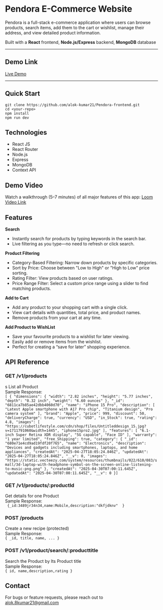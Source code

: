 # Pendora E-Commerce Website

Pendora is a full-stack e-commerce application where users can browse products, search items, add them to the cart or wishlist, manage their address, and view detailed product information.

Built with a **React** frontend, **Node.js/Express** backend, **MongoDB** database

---

## Demo Link

[Live Demo](https://pendora-frontend.vercel.app/)

---

## Quick Start

```
git clone https://github.com/alok-kumar21/Pendora-frontend.git
cd <your-repo>
npm install
npm run dev

```

## Technologies

- React JS
- React Router
- Node.js
- Express
- MongoDB
- Context API

## Demo Video

Watch a walkthrough (5–7 minutes) of all major features of this app:
[Loom Video Link]()

## Features

**Search**

- Instantly search for products by typing keywords in the search bar.
- Live filtering as you type—no need to refresh or click search.

**Product Filtering**

- Category-Based Filtering: Narrow down products by specific categories.
- Sort by Price: Choose between "Low to High" or "High to Low" price sorting.
- Rating Filter: View products based on user ratings.
- Price Range Filter: Select a custom price range using a slider to find matching products.

**Add to Cart**

- Add any product to your shopping cart with a single click.
- View cart details with quantities, total price, and product names.
- Remove products from your cart at any time.

**Add Product to WishList**

- Save your favourite products to a wishlist for later viewing.
- Easily add or remove items from the wishlist.
- Perfect for creating a “save for later” shopping experience.

## API Reference

### **GET /v1/products**<br>

s
List all Product<br>
Sample Response:<br>
`[ {
        "dimensions": {
            "width": "2.82 inches",
            "height": "5.77 inches",
            "depth": "0.32 inch",
            "weight": "6.60 ounces"
        },
        "_id": "6811ca7b85ae42dbb4060d70",
        "name": "iPhone 15 Pro",
        "description": [
            "Latest Apple smartphone with A17 Pro chip",
            "Titanium design",
            "Pro camera system"
        ],
        "brand": "Apple",
        "price": 999,
        "discount": 50,
        "deliveryCharge": true,
        "currency": "USD",
        "in_Stock": true,
        "rating": 4.8,
        "images": [
            "https://cubotlifestyle.com/cdn/shop/files/Untitleddesign_15.jpg?v=1711791060&width=1445",
            "iphone15pro2.jpg"
        ],
        "features": [
            "6.1-inch Super Retina XDR display",
            "5G capable",
            "Face ID"
        ],
        "warranty": "1 year limited",
        "free_Shipping": true,
        "category": {
            "_id": "680e71e4cd9ad19fdf20f765",
            "name": "Electronics",
            "description": "Devices and gadgets including smartphones, laptops, and home appliances",
            "createdAt": "2025-04-27T18:05:24.846Z",
            "updatedAt": "2025-04-27T18:05:24.846Z",
            "__v": 0,
            "images": "https://static.vecteezy.com/system/resources/thumbnails/022/610/083/small/3d-laptop-with-headphone-symbol-on-the-screen-online-listening-to-music-png.png"
        },
        "createdAt": "2025-04-30T07:00:11.645Z",
        "updatedAt": "2025-04-30T07:00:11.645Z",
        "__v": 0
    }]`

### **GET /v1/products/:productId**<br>

Get details for one Product<br>
Sample Response:<br>
` {_id:3489jr34n34,name:Mobile,description:"dkfjdknv"  }`

### **POST /products**<br>

Create a new recipe (protected)<br>
Sample Response:<br>
`{ _id, title, name, ... }`

### **POST /v1/product/search/:producttitle**<br>

Search the Product by Its Product title<br>
Sample Response:<br>
`{ id, name,description,rating }`

## Contact

For bugs or feature requests, please reach out to alok.8kumar21@gmail.com
